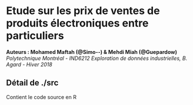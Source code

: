 # Etude sur les prix de ventes de produits électroniques entre particuliers

<b> Auteurs : Mohamed Maftah (@Simo--) & Mehdi Miah (@Guepardow) </b>
<i> Polytechnique Montréal - IND6212 Exploration de données industrielles, B. Agard - Hiver 2018 </i>

## Détail de ./src

Contient le code source en R

